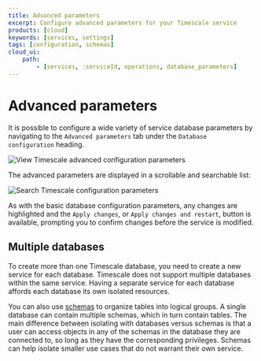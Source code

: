 ```yaml
---
title: Advanced parameters
excerpt: Configure advanced parameters for your Timescale service
products: [cloud]
keywords: [services, settings]
tags: [configuration, schemas]
cloud_ui:
    path:
        - [services, :serviceId, operations, database_parameters]
---
```


# Advanced parameters

It is possible to configure a wide variety of service database parameters by
navigating to the `Advanced parameters` tab under the `Database
configuration` heading.

<img class="main-content__illustration"
src="https://assets.timescale.com/docs/images/tsc-settings-advanced.webp"
alt="View Timescale advanced configuration parameters"/>

The advanced parameters are displayed in a scrollable and searchable list:

<img class="main-content__illustration"
src="https://assets.timescale.com/docs/images/tsc-settings-search.webp"
alt="Search Timescale configuration parameters"/>

As with the basic database configuration parameters, any changes are highlighted
and the `Apply changes`, or `Apply changes and restart`, button is available,
prompting you to confirm changes before the service is modified.

## Multiple databases

To create more than one Timescale database, you need to create a new
service for each database. Timescale does not support multiple
databases within the same service. Having a separate service for each database
affords each database its own isolated resources.

You can also use [schemas][schemas] to organize tables into logical groups. A
single database can contain multiple schemas, which in turn contain tables. The
main difference between isolating with databases versus schemas is that a user
can access objects in any of the schemas in the database they are connected to,
so long as they have the corresponding privileges. Schemas can help isolate
smaller use cases that do not warrant their own service.

[schemas]: /use-timescale/:currentVersion:/schema-management/
